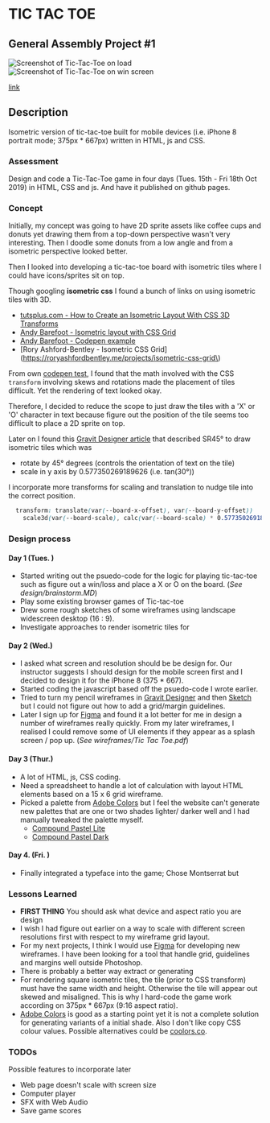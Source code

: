 # TIC TAC TOE

## General Assembly Project #1

![Screenshot of Tic-Tac-Toe on load](https://github.com/dyoung2019/my-project-one/tree/master/images/Screenshot_0.png "Tic-Tac-Toe on load")
![Screenshot of Tic-Tac-Toe on win screen](https://github.com/dyoung2019/my-project-one/tree/master/images/Screenshot_1.png "Tic-Tac-Toe on win scren")

[link](https://dyoung2019.github.io/my-project-one/)

## Description

Isometric version of tic-tac-toe built for mobile devices (i.e. iPhone 8 portrait mode; 375px * 667px) written in HTML, js and CSS.

### Assessment

Design and code a Tic-Tac-Toe game in four days (Tues. 15th - Fri 18th Oct 2019) in HTML, CSS and js. And have it published on github pages.

### Concept 

Initially, my concept was going to have 2D sprite assets like coffee cups and donuts yet drawing them from a top-down perspective wasn't very interesting. Then I doodle some donuts from a low angle and from a isometric perspective looked better.

Then I looked into developing a tic-tac-toe board with isometric tiles where I could have icons/sprites sit on top. 

Though googling __isometric css__ I found a bunch of links on using isometric tiles with 3D.
  - [tutsplus.com - How to Create an Isometric Layout With CSS 3D Transforms](https://webdesign.tutsplus.com/tutorials/create-an-isometric-layout-with-3d-transforms--cms-27134)
  - [Andy Barefoot - Isometric layout with CSS Grid](https://codepen.io/andybarefoot/post/isometric-layout-with-css-grid)
  - [Andy Barefoot - Codepen example](https://codepen.io/andybarefoot/pen/69bd447c7b49ba8a43a7de990f976ba1)
  - [Rory Ashford-Bentley - Isometric CSS Grid](https://roryashfordbentley.me/projects/isometric-css-grid\)

From own [codepen test](https://codepen.io/dyoung2019/pen/WNNwyrg?editors=1111), I found that the math involved with the CSS ``transform`` involving skews and rotations made the placement of tiles difficult. Yet the rendering of text looked okay.

Therefore, I decided to reduce the scope to just draw the tiles with a 'X' or 'O' character in text because figure out the position of the tile seems too difficult to place a 2D sprite on top.

Later on I found this [Gravit Designer article](https://medium.com/gravitdesigner/designers-guide-to-isometric-projection-6bfd66934fc7) that described SR45&deg; to draw isometric tiles which was

  - rotate by 45&deg; degrees (controls the orientation of text on the tile)
  - scale in y axis by 0.577350269189626 (i.e. tan(30&deg;))

I incorporate more transforms for scaling and translation to nudge tile into the correct position.

````CSS
  transform: translate(var(--board-x-offset), var(--board-y-offset))
    scale3d(var(--board-scale), calc(var(--board-scale) * 0.577350269189626), 1.0) rotateZ(-45deg);
```` 
### Design process

#### Day 1 (Tues. )

- Started writing out the psuedo-code for the logic for playing tic-tac-toe such as figure out a win/loss and place a X or O on the board. (_See design/brainstorm.MD_)
- Play some existing browser games of Tic-tac-toe
- Drew some rough sketches of some wireframes using landscape widescreen desktop (16 : 9).
- Investigate approaches to render isometric tiles for 

#### Day 2 (Wed.)

- I asked what screen and resolution should be be design for. Our instructor suggests I should design for the mobile screen first and I decided to design it for the iPhone 8 (375 * 667).
- Started coding the javascript based off the psuedo-code I wrote earlier.
- Tried to turn my pencil wireframes in [Gravit Designer]() and then [Sketch](https://www.sketch.com/) but I could not figure out how to add a grid/margin guidelines.
- Later I sign up for [Figma] and found it a lot better for me in design a number of wireframes really quickly. From my later wireframes, I realised I could remove some of UI elements if they appear as a splash screen / pop up. (_See wireframes/Tic Tac Toe.pdf_)

#### Day 3 (Thur.)
- A lot of HTML, js, CSS coding.
- Need a spreadsheet to handle a lot of calculation with layout HTML elements based on a 15 x 6 grid wireframe.
- Picked a palette from [Adobe Colors] but I feel the website can't generate new palettes that are one or two shades lighter/ darker well and I had manually tweaked the palette myself.
  - [Compound Pastel Lite](https://color.adobe.com/Compound-Pastel-Lite-color-theme-13525047)
  - [Compound Pastel Dark](https://color.adobe.com/Compound-Pastel-Dark-color-theme-13526974)

#### Day 4. (Fri. )

- Finally integrated a typeface into the game; Chose Montserrat but 


### Lessons Learned

 - __FIRST THING__ You should ask what device and aspect ratio you are design 
 - I wish I had figure out earlier on a way to scale with different screen resolutions first with respect to my wireframe grid layout.
 - For my next projects, I think I would use [Figma] for developing new wireframes. I have been looking for a tool that handle grid, guidelines and margins well outside Photoshop. 
 - There is probably a better way extract or generating 
 - For rendering square isometric tiles, the tile (prior to CSS transform) must have the same width and height. Otherwise the tile will appear out skewed and misaligned. This is why I hard-code the game work according on 375px * 667px (9:16 aspect ratio).
 - [Adobe Colors] is good as a starting point yet it is not a complete solution for generating variants of a initial shade. Also I don't like copy CSS colour values. Possible alternatives could be [coolors.co](https://coolors.co/).

### TODOs

Possible features to incorporate later
  - Web page doesn't scale with screen size
  - Computer player
  - SFX with Web Audio 
  - Save game scores
  

[Adobe Colors]:https://color.adobe.com/create
[Figma]: https://www.figma.com